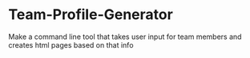 # Team-Profile-Generator
Make a command line tool that takes user input for team members and creates html pages based on that info
